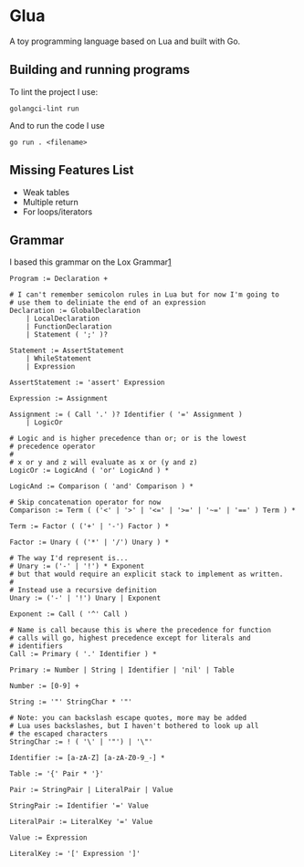 
# Glua

A toy programming language based on Lua and built with Go.

## Building and running programs

To lint the project I use:

```
golangci-lint run
```

And to run the code I use

```
go run . <filename>
```

## Missing Features List

- Weak tables
- Multiple return
- For loops/iterators

## Grammar

I based this grammar on the Lox Grammar[1]

```
Program := Declaration +

# I can't remember semicolon rules in Lua but for now I'm going to
# use them to deliniate the end of an expression
Declaration := GlobalDeclaration
    | LocalDeclaration
    | FunctionDeclaration
    | Statement ( ';' )?

Statement := AssertStatement
    | WhileStatement
    | Expression

AssertStatement := 'assert' Expression

Expression := Assignment

Assignment := ( Call '.' )? Identifier ( '=' Assignment )
    | LogicOr

# Logic and is higher precedence than or; or is the lowest
# precedence operator
#
# x or y and z will evaluate as x or (y and z)
LogicOr := LogicAnd ( 'or' LogicAnd ) *

LogicAnd := Comparison ( 'and' Comparison ) *

# Skip concatenation operator for now
Comparison := Term ( ('<' | '>' | '<=' | '>=' | '~=' | '==' ) Term ) *

Term := Factor ( ('+' | '-') Factor ) *

Factor := Unary ( ('*' | '/') Unary ) *

# The way I'd represent is...
# Unary := ('-' | '!') * Exponent
# but that would require an explicit stack to implement as written.
#
# Instead use a recursive definition
Unary := ('-' | '!') Unary | Exponent

Exponent := Call ( '^' Call )

# Name is call because this is where the precedence for function
# calls will go, highest precedence except for literals and
# identifiers
Call := Primary ( '.' Identifier ) *

Primary := Number | String | Identifier | 'nil' | Table

Number := [0-9] +

String := '"' StringChar * '"'

# Note: you can backslash escape quotes, more may be added
# Lua uses backslashes, but I haven't bothered to look up all
# the escaped characters
StringChar := ! ( '\' | '"') | '\"'

Identifier := [a-zA-Z] [a-zA-Z0-9_-] *

Table := '{' Pair * '}'

Pair := StringPair | LiteralPair | Value

StringPair := Identifier '=' Value

LiteralPair := LiteralKey '=' Value

Value := Expression

LiteralKey := '[' Expression ']'
```

[1]: https://craftinginterpreters.com/appendix-i.html